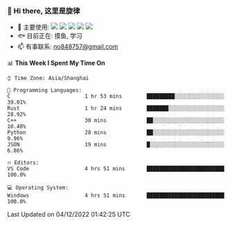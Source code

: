 ### 👋 Hi there, 这里是旋律
- 🔭 主要使用: 
![](https://img.shields.io/badge/-Python-3e74a2?style=flat-square&logo=Python&logoColor=fff)
![](https://img.shields.io/badge/-Java-007396?style=flat-square&logo=OpenJDK&logoColor=fff)
![](https://img.shields.io/badge/-Node.js-339933?style=flat-square&logo=Node.js&logoColor=fff)
![](https://img.shields.io/badge/-PostgreSQL-4169e1?style=flat-square&logo=PostgreSQL&logoColor=fff)
![](https://img.shields.io/badge/-VSCode-007acc?style=flat-square&logo=Visual-Studio-Code&logoColor=fff)
- 🐟 目前正在: 摸鱼, 学习
- 📫 有事联系: no848757@gmail.com

<!--START_SECTION:waka-->
📊 **This Week I Spent My Time On** 

```text
⌚︎ Time Zone: Asia/Shanghai

💬 Programming Languages: 
C                        1 hr 53 mins        █████████░░░░░░░░░░░░░░░░   39.01% 
Rust                     1 hr 24 mins        ███████░░░░░░░░░░░░░░░░░░   28.92% 
C++                      30 mins             ██░░░░░░░░░░░░░░░░░░░░░░░   10.48% 
Python                   28 mins             ██░░░░░░░░░░░░░░░░░░░░░░░   9.96% 
JSON                     19 mins             █░░░░░░░░░░░░░░░░░░░░░░░░   6.86%

🔥 Editors: 
VS Code                  4 hrs 51 mins       █████████████████████████   100.0%

💻 Operating System: 
Windows                  4 hrs 51 mins       █████████████████████████   100.0%

```


 Last Updated on 04/12/2022 01:42:25 UTC
<!--END_SECTION:waka-->
